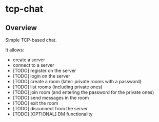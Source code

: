 # tcp-chat

## Overview

Simple TCP-based chat.

It allows:
  - create a server
  - connect to a server
  - [TODO] register on the server
  - [TODO] login on the server
  - [TODO] create a room (later: private rooms with a password)
  - [TODO] list rooms (including private ones)
  - [TODO] join room (and entering the password for the private ones)
  - [TODO] send messages in the room
  - [TODO] exit the room
  - [TODO] disconnect from the server
  - [TODO] [OPTIONAL] DM functionality

